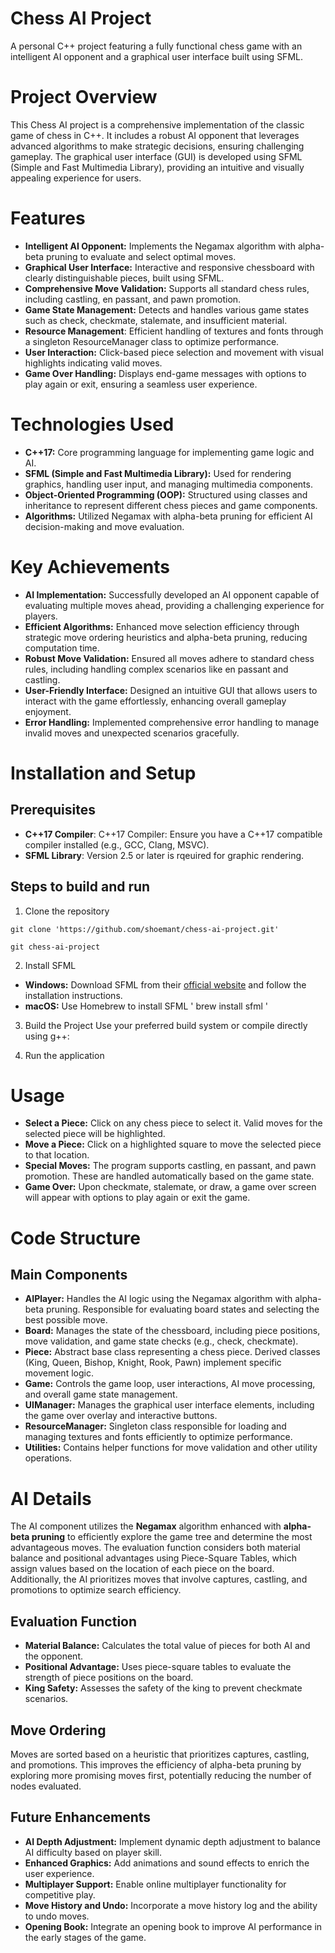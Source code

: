 # Chess AI Project
A personal C++ project featuring a fully functional chess game with an intelligent AI opponent and a graphical user interface built using SFML.
# Project Overview
This Chess AI project is a comprehensive implementation of the classic game of chess in C++. It includes a robust AI opponent that leverages advanced algorithms to make strategic decisions, 
ensuring challenging gameplay. The graphical user interface (GUI) is developed using SFML (Simple and Fast Multimedia Library), providing an intuitive and visually appealing experience for users.

# Features
* **Intelligent AI Opponent:** Implements the Negamax algorithm with alpha-beta pruning to evaluate and select optimal moves. 
* **Graphical User Interface:** Interactive and responsive chessboard with clearly distinguishable pieces, built using SFML.
* **Comprehensive Move Validation:** Supports all standard chess rules, including castling, en passant, and pawn promotion.
* **Game State Management:** Detects and handles various game states such as check, checkmate, stalemate, and insufficient material.
* **Resource Management**: Efficient handling of textures and fonts through a singleton ResourceManager class to optimize performance.
* **User Interaction:** Click-based piece selection and movement with visual highlights indicating valid moves.
* **Game Over Handling:** Displays end-game messages with options to play again or exit, ensuring a seamless user experience.

# Technologies Used
* **C++17:** Core programming language for implementing game logic and AI.
* **SFML (Simple and Fast Multimedia Library):** Used for rendering graphics, handling user input, and managing multimedia components.
* **Object-Oriented Programming (OOP):** Structured using classes and inheritance to represent different chess pieces and game components.
* **Algorithms:** Utilized Negamax with alpha-beta pruning for efficient AI decision-making and move evaluation.

# Key Achievements
* **AI Implementation:** Successfully developed an AI opponent capable of evaluating multiple moves ahead, providing a challenging experience for players.
* **Efficient Algorithms:** Enhanced move selection efficiency through strategic move ordering heuristics and alpha-beta pruning, reducing computation time.
* **Robust Move Validation:** Ensured all moves adhere to standard chess rules, including handling complex scenarios like en passant and castling.
* **User-Friendly Interface:** Designed an intuitive GUI that allows users to interact with the game effortlessly, enhancing overall gameplay enjoyment.
* **Error Handling:** Implemented comprehensive error handling to manage invalid moves and unexpected scenarios gracefully.

# Installation and Setup
## Prerequisites
* **C++17 Compiler**: C++17 Compiler: Ensure you have a C++17 compatible compiler installed (e.g., GCC, Clang, MSVC).
*  **SFML Library**: Version 2.5 or later is rqeuired for graphic rendering.

## Steps to build and run
1. Clone the repository

```
git clone 'https://github.com/shoemant/chess-ai-project.git'

git chess-ai-project
```

2. Install SFML
* **Windows:** Download SFML from their [official website](https://www.sfml-dev.org/download.php) and follow the installation instructions.
* **macOS:** Use Homebrew to install SFML
  ' brew install sfml '

3. Build the Project
Use your preferred build system or compile directly using g++:

4. Run the application

# Usage
* **Select a Piece:** Click on any chess piece to select it. Valid moves for the selected piece will be highlighted.
* **Move a Piece:** Click on a highlighted square to move the selected piece to that location.
* **Special Moves:** The program supports castling, en passant, and pawn promotion. These are handled automatically based on the game state.
* **Game Over:** Upon checkmate, stalemate, or draw, a game over screen will appear with options to play again or exit the game.

# Code Structure
## Main Components
* **AIPlayer:** Handles the AI logic using the Negamax algorithm with alpha-beta pruning. Responsible for evaluating board states and selecting the best possible move.
* **Board:** Manages the state of the chessboard, including piece positions, move validation, and game state checks (e.g., check, checkmate).
* **Piece:** Abstract base class representing a chess piece. Derived classes (King, Queen, Bishop, Knight, Rook, Pawn) implement specific movement logic.
* **Game:** Controls the game loop, user interactions, AI move processing, and overall game state management.
* **UIManager:** Manages the graphical user interface elements, including the game over overlay and interactive buttons.
* **ResourceManager:** Singleton class responsible for loading and managing textures and fonts efficiently to optimize performance.
* **Utilities:** Contains helper functions for move validation and other utility operations.

# AI Details
The AI component utilizes the **Negamax** algorithm enhanced with **alpha-beta pruning** to efficiently explore the game tree and determine the most advantageous moves. The evaluation function considers both material balance and positional advantages using Piece-Square Tables, which assign values based on the location of each piece on the board. Additionally, the AI prioritizes moves that involve captures, castling, and promotions to optimize search efficiency.

## Evaluation Function
* **Material Balance:** Calculates the total value of pieces for both AI and the opponent.
* **Positional Advantage:** Uses piece-square tables to evaluate the strength of piece positions on the board.
* **King Safety:** Assesses the safety of the king to prevent checkmate scenarios.
## Move Ordering
Moves are sorted based on a heuristic that prioritizes captures, castling, and promotions. This improves the efficiency of alpha-beta pruning by exploring more promising moves first, potentially reducing the number of nodes evaluated.

## Future Enhancements
* **AI Depth Adjustment:** Implement dynamic depth adjustment to balance AI difficulty based on player skill.
* **Enhanced Graphics:** Add animations and sound effects to enrich the user experience.
* **Multiplayer Support:** Enable online multiplayer functionality for competitive play.
* **Move History and Undo:** Incorporate a move history log and the ability to undo moves.
* **Opening Book:** Integrate an opening book to improve AI performance in the early stages of the game.
